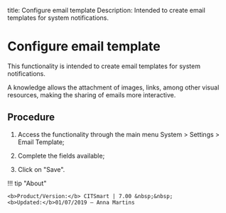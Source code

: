 title: Configure email template
Description: Intended to create email templates for system notifications.
# Configure email template

This functionality is intended to create email templates for system
notifications.

A knowledge allows the attachment of images, links, among other visual
resources, making the sharing of emails more interactive.

Procedure
-------------

1.  Access the functionality through the main menu System \> Settings \> Email
    Template;

2.  Complete the fields available;

3.  Click on "Save".

!!! tip "About"

    <b>Product/Version:</b> CITSmart | 7.00 &nbsp;&nbsp;
    <b>Updated:</b>01/07/2019 – Anna Martins

